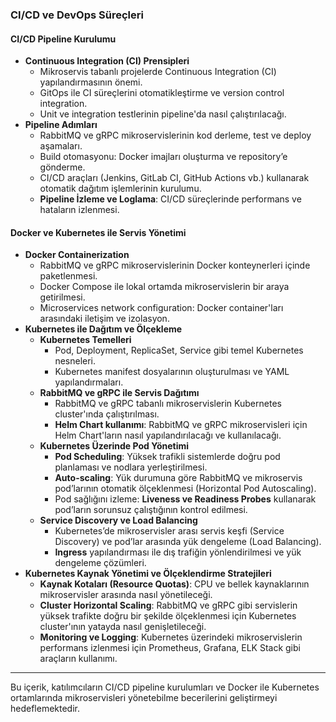 ### **CI/CD ve DevOps Süreçleri**

#### **CI/CD Pipeline Kurulumu**
- **Continuous Integration (CI) Prensipleri**
  - Mikroservis tabanlı projelerde Continuous Integration (CI) yapılandırmasının önemi.
  - GitOps ile CI süreçlerini otomatikleştirme ve version control integration.
  - Unit ve integration testlerinin pipeline'da nasıl çalıştırılacağı.
- **Pipeline Adımları**
  - RabbitMQ ve gRPC mikroservislerinin kod derleme, test ve deploy aşamaları.
  - Build otomasyonu: Docker imajları oluşturma ve repository’e gönderme.
  - CI/CD araçları (Jenkins, GitLab CI, GitHub Actions vb.) kullanarak otomatik dağıtım işlemlerinin kurulumu.
  - **Pipeline İzleme ve Loglama**: CI/CD süreçlerinde performans ve hataların izlenmesi.

#### **Docker ve Kubernetes ile Servis Yönetimi**
- **Docker Containerization**
  - RabbitMQ ve gRPC mikroservislerinin Docker konteynerleri içinde paketlenmesi.
  - Docker Compose ile lokal ortamda mikroservislerin bir araya getirilmesi.
  - Microservices network configuration: Docker container'ları arasındaki iletişim ve izolasyon.
- **Kubernetes ile Dağıtım ve Ölçekleme**
  - **Kubernetes Temelleri**
    - Pod, Deployment, ReplicaSet, Service gibi temel Kubernetes nesneleri.
    - Kubernetes manifest dosyalarının oluşturulması ve YAML yapılandırmaları.
  - **RabbitMQ ve gRPC ile Servis Dağıtımı**
    - RabbitMQ ve gRPC tabanlı mikroservislerin Kubernetes cluster'ında çalıştırılması.
    - **Helm Chart kullanımı**: RabbitMQ ve gRPC mikroservisleri için Helm Chart'ların nasıl yapılandırılacağı ve kullanılacağı.
  - **Kubernetes Üzerinde Pod Yönetimi**
    - **Pod Scheduling**: Yüksek trafikli sistemlerde doğru pod planlaması ve nodlara yerleştirilmesi.
    - **Auto-scaling**: Yük durumuna göre RabbitMQ ve mikroservis pod’larının otomatik ölçeklenmesi (Horizontal Pod Autoscaling).
    - Pod sağlığını izleme: **Liveness ve Readiness Probes** kullanarak pod’ların sorunsuz çalıştığının kontrol edilmesi.
  - **Service Discovery ve Load Balancing**
    - Kubernetes’de mikroservisler arası servis keşfi (Service Discovery) ve pod’lar arasında yük dengeleme (Load Balancing).
    - **Ingress** yapılandırması ile dış trafiğin yönlendirilmesi ve yük dengeleme çözümleri.
- **Kubernetes Kaynak Yönetimi ve Ölçeklendirme Stratejileri**
  - **Kaynak Kotaları (Resource Quotas)**: CPU ve bellek kaynaklarının mikroservisler arasında nasıl yönetileceği.
  - **Cluster Horizontal Scaling**: RabbitMQ ve gRPC gibi servislerin yüksek trafikte doğru bir şekilde ölçeklenmesi için Kubernetes cluster'ının yatayda nasıl genişletileceği.
  - **Monitoring ve Logging**: Kubernetes üzerindeki mikroservislerin performans izlenmesi için Prometheus, Grafana, ELK Stack gibi araçların kullanımı.
  
---

Bu içerik, katılımcıların CI/CD pipeline kurulumları ve Docker ile Kubernetes ortamlarında mikroservisleri yönetebilme becerilerini geliştirmeyi hedeflemektedir.
